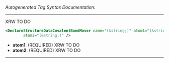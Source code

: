 <!-- THIS IS AN AUTOGENERATED FILE: Don't edit it directly, instead change the schema definition in the code itself. -->

_Autogenerated Tag Syntax Documentation:_

---
XRW TO DO

```xml
<DeclareStructureDataCovalentBondMover name="(&string;)" atom1="(&string;)"
        atom2="(&string;)" />
```

-   **atom1**: (REQUIRED) XRW TO DO
-   **atom2**: (REQUIRED) XRW TO DO

---
